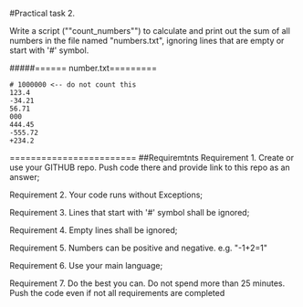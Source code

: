 #Practical task 2.

Write a script (""count_numbers"") to calculate and print out the sum of all numbers in the file named "numbers.txt", ignoring lines that are empty or start with '#' symbol.

#####====== number.txt=========
    
    # 1000000 <-- do not count this
    123.4
    -34.21
    56.71
    000
    444.45
    -555.72
    +234.2
========================
##Requiremtnts
Requirement 1. Create or use your GITHUB repo. Push code there and provide link to this repo as an answer;

Requirement 2. Your code runs without Exceptions;

Requirement 3. Lines that start with '#' symbol shall be ignored;

Requirement 4. Empty lines shall be ignored;

Requirement 5. Numbers can be positive and negative. e.g. "-1+2=1"

Requirement 6. Use your main language;

Requirement 7. Do the best you can. Do not spend more than 25 minutes. Push the code even if not all requirements are completed
